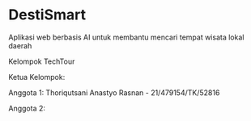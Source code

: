 # DestiSmart
Aplikasi web berbasis AI untuk membantu mencari tempat wisata lokal daerah

Kelompok TechTour

Ketua Kelompok: 

Anggota 1: Thoriqutsani Anastyo Rasnan - 21/479154/TK/52816

Anggota 2: 

